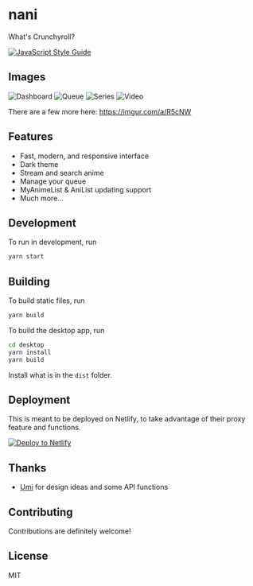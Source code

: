 # nani
What's Crunchyroll?

[![JavaScript Style Guide](https://img.shields.io/badge/code_style-standard-brightgreen.svg)](https://standardjs.com)

## Images
![Dashboard](https://i.imgur.com/AhcLPOn.png)
![Queue](https://i.imgur.com/b9anAaK.png)
![Series](https://i.imgur.com/jXjccP3.png)
![Video](https://i.imgur.com/kad1azD.png)

There are a few more here: https://imgur.com/a/R5cNW

## Features
- Fast, modern, and responsive interface
- Dark theme
- Stream and search anime
- Manage your queue
- MyAnimeList & AniList updating support
- Much more...

## Development
To run in development, run
```sh
yarn start
```

## Building
To build static files, run
```sh
yarn build
```

To build the desktop app, run
```sh
cd desktop
yarn install
yarn build
```
Install what is in the `dist` folder.

## Deployment
This is meant to be deployed on Netlify, to take advantage of their proxy feature and functions.

[![Deploy to Netlify](https://www.netlify.com/img/deploy/button.svg)](https://app.netlify.com/start/deploy?repository=https://github.com/destruc7i0n/nani)

## Thanks
* [Umi](https://github.com/remixz/umi/) for design ideas and some API functions

## Contributing
Contributions are definitely welcome!

## License
MIT

